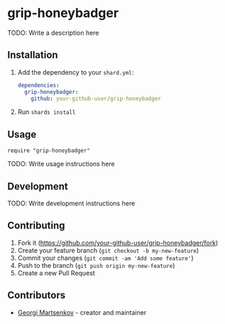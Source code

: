 # grip-honeybadger

TODO: Write a description here

## Installation

1. Add the dependency to your `shard.yml`:

   ```yaml
   dependencies:
     grip-honeybadger:
       github: your-github-user/grip-honeybadger
   ```

2. Run `shards install`

## Usage

```crystal
require "grip-honeybadger"
```

TODO: Write usage instructions here

## Development

TODO: Write development instructions here

## Contributing

1. Fork it (<https://github.com/your-github-user/grip-honeybadger/fork>)
2. Create your feature branch (`git checkout -b my-new-feature`)
3. Commit your changes (`git commit -am 'Add some feature'`)
4. Push to the branch (`git push origin my-new-feature`)
5. Create a new Pull Request

## Contributors

- [Georgi Martsenkov](https://github.com/your-github-user) - creator and maintainer
